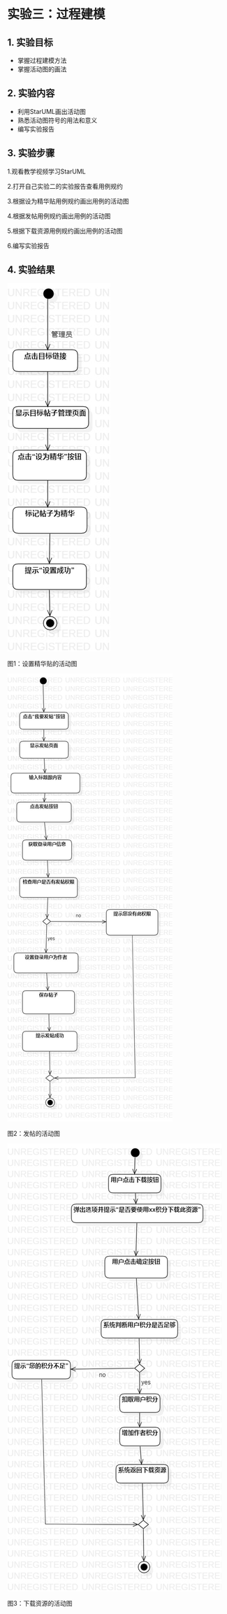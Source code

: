 # 实验三：过程建模

## 1. 实验目标

- 掌握过程建模方法
- 掌握活动图的画法

## 2. 实验内容

- 利用StarUML画出活动图
- 熟悉活动图符号的用法和意义
- 编写实验报告

## 3. 实验步骤

1.观看教学视频学习StarUML

2.打开自己实验二的实验报告查看用例规约

3.根据设为精华贴用例规约画出用例的活动图

4.根据发帖用例规约画出用例的活动图

5.根据下载资源用例规约画出用例的活动图

6.编写实验报告

## 4. 实验结果

![活动图](./Lab3_ActivityDiagram1.jpg)

图1：设置精华贴的活动图

![活动图](./Lab3_ActivityDiagram2.jpg)

图2：发帖的活动图

![活动图](./Lab3_ActivityDiagram3.jpg)

图3：下载资源的活动图